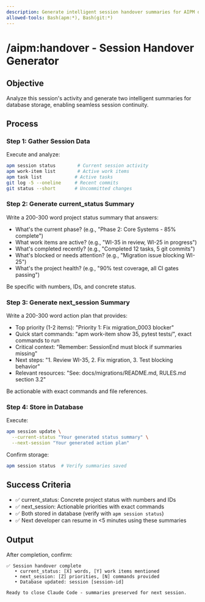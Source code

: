 ```yaml
---
description: Generate intelligent session handover summaries for AIPM database
allowed-tools: Bash(apm:*), Bash(git:*)
---
```


# /aipm:handover - Session Handover Generator

## Objective
Analyze this session's activity and generate two intelligent summaries for database storage, enabling seamless session continuity.

## Process

### Step 1: Gather Session Data
Execute and analyze:
```bash
apm session status        # Current session activity
apm work-item list        # Active work items
apm task list            # Active tasks
git log -5 --oneline     # Recent commits
git status --short       # Uncommitted changes
```

### Step 2: Generate current_status Summary

Write a 200-300 word project status summary that answers:
- What's the current phase? (e.g., "Phase 2: Core Systems - 85% complete")
- What work items are active? (e.g., "WI-35 in review, WI-25 in progress")
- What's completed recently? (e.g., "Completed 12 tasks, 5 git commits")
- What's blocked or needs attention? (e.g., "Migration issue blocking WI-25")
- What's the project health? (e.g., "90% test coverage, all CI gates passing")

Be specific with numbers, IDs, and concrete status.

### Step 3: Generate next_session Summary

Write a 200-300 word action plan that provides:
- Top priority (1-2 items): "Priority 1: Fix migration_0003 blocker"
- Quick start commands: "apm work-item show 35, pytest tests/", exact commands to run
- Critical context: "Remember: SessionEnd must block if summaries missing"
- Next steps: "1. Review WI-35, 2. Fix migration, 3. Test blocking behavior"
- Relevant resources: "See: docs/migrations/README.md, RULES.md section 3.2"

Be actionable with exact commands and file references.

### Step 4: Store in Database

Execute:
```bash
apm session update \
  --current-status "Your generated status summary" \
  --next-session "Your generated action plan"
```

Confirm storage:
```bash
apm session status  # Verify summaries saved
```

## Success Criteria
- ✅ current_status: Concrete project status with numbers and IDs
- ✅ next_session: Actionable priorities with exact commands
- ✅ Both stored in database (verify with `apm session status`)
- ✅ Next developer can resume in <5 minutes using these summaries

## Output
After completion, confirm:
```
✅ Session handover complete
   • current_status: [X] words, [Y] work items mentioned
   • next_session: [Z] priorities, [N] commands provided
   • Database updated: session [session-id]

Ready to close Claude Code - summaries preserved for next session.
```
